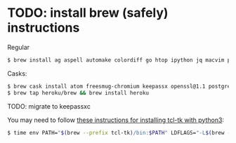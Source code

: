 # TODO: install brew (safely) instructions

Regular
```bash
$ brew install ag aspell automake colordiff go htop ipython jq macvim postgresql pyenv ruby sqlite tcl-tk tree vim
```

Casks:
```bash
$ brew cask install atom freesmug-chromium keepassx openssl@1.1 postgres soundflower soundflowerbed transmission tunnelblick virtualbox visual-studio-code vlc
$ brew tap heroku/brew && brew install heroku
```
TODO: migrate to keepassxc

You may need to follow [these instructions for installing tcl-tk with python3](https://stackoverflow.com/questions/60469202/unable-to-install-tkinter-with-pyenv-pythons-on-macos):
```bash
$ time env PATH="$(brew --prefix tcl-tk)/bin:$PATH" LDFLAGS="-L$(brew --prefix tcl-tk)/lib" CPPFLAGS="-I$(brew --prefix tcl-tk)/include" PKG_CONFIG_PATH="$(brew --prefix tcl-tk)/lib/pkgconfig" CFLAGS="-I$(brew --prefix tcl-tk)/include" PYTHON_CONFIGURE_OPTS="--with-tcltk-includes='-I$(brew --prefix tcl-tk)/include' --with-tcltk-libs='-L$(brew --prefix tcl-tk)/lib -ltcl8.6 -ltk8.6'" pyenv install 3.8.6
```
